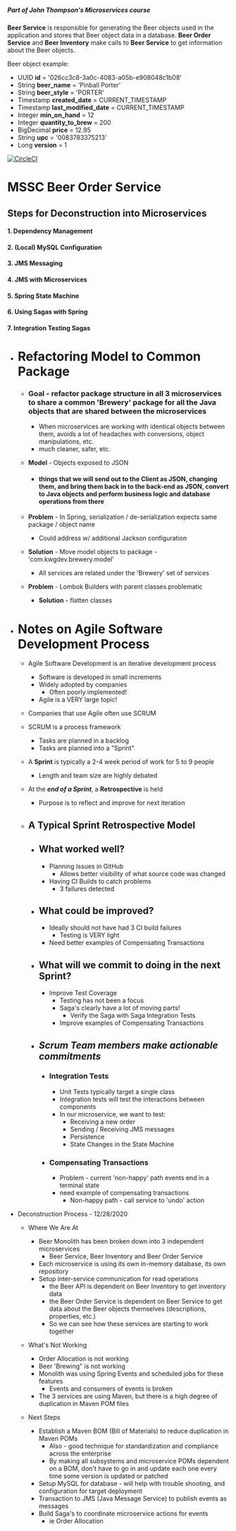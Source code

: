 ##### Part of John Thompson's Microservices course

**Beer Service** is responsible for generating the Beer objects used in the application and stores that Beer object data in a database. 
**Beer Order Service** and **Beer Inventory** make calls to **Beer Service** to get information about the Beer objects.

Beer object example:

- UUID **id** = '026cc3c8-3a0c-4083-a05b-e908048c1b08' 
- String **beer_name** = 'Pinball Porter' 
- String **beer_style** = 'PORTER' 
- Timestamp **created_date** = CURRENT_TIMESTAMP 
- Timestamp **last_modified_date** = CURRENT_TIMESTAMP 
- Integer **min_on_hand** = 12 
- Integer **quantity_to_brew** = 200 
- BigDecimal **price** = 12.95 
- String **upc** = '0083783375213' 
- Long **version** = 1


[![CircleCI](https://circleci.com/gh/kawgh1/mssc-beer-order-service.svg?style=svg)](https://circleci.com/gh/kawgh1/mssc-beer-order-service)

# MSSC Beer Order Service

## Steps for Deconstruction into  Microservices
#### 1. Dependency Management
#### 2. (Local) MySQL Configuration
#### 3. JMS Messaging
#### 4. JMS with Microservices
#### 5. Spring State Machine
#### 6. Using Sagas with Spring
#### 7. Integration Testing Sagas

- # Refactoring Model to Common Package
    - ### Goal - refactor package structure in all 3 microservices to share a common 'Brewery' package for all the Java objects that are shared between the microservices
        - When microservices are working with identical objects between them, avoids a lot of headaches with conversions, object manipulations, etc.
        - much cleaner, safer, etc.
          
    - **Model** - Objects exposed to JSON 
        - #### things that we will send out to the Client as JSON, changing them, and bring them back in to the back-end as JSON, convert to Java objects and perform business logic and database operations from there
    - **Problem** - In Spring, serialization / de-serialization expects same package / object name
        - Could address w/ additional Jackson configuration
    - **Solution** - Move model objects to package - 'com.kwgdev.brewery.model'
        - All services are related under the 'Brewery' set of services
    - **Problem** - Lombok Builders with parent classes problematic
        - **Solution** - flatten classes
        
        
- # Notes on Agile Software Development Process
    - Agile Software Development is an iterative development process
        - Software is developed in small increments
        - Widely adopted by companies
            - Often poorly implemented!
        - Agile is a VERY large topic!
    - Companies that use Agile often use SCRUM
    - SCRUM is a process framework
        - Tasks are planned in a backlog
        - Tasks are planned into a "Sprint"
    - A **Sprint** is typically a 2-4 week period of work for 5 to 9 people
        - Length and team size are highly debated
    - At the ***end of a Sprint***, a **Retrospective** is held
        - Purpose is to reflect and improve for next iteration
        
    - ## A Typical Sprint Retrospective Model
        - ## What worked well?
            - Planning Issues in GitHub
                - Allows better visibility of what source code was changed
            - Having CI Builds to catch problems
                - 3 failures detected
        - ## What could be improved?
            - Ideally should not have had 3 CI build failures
                - Testing is VERY light
            - Need better examples of Compensating Transactions
        - ## What will we commit to doing in the next Sprint?
            - Improve Test Coverage
                - Testing has not been a focus
                - Saga's clearly have a lot of moving parts!
                    - Verify the Saga with Saga Integration Tests
                - Improve examples of Compensating Transactions
                
        - ## *Scrum Team members make actionable commitments*
            - ### Integration Tests
                - Unit Tests typically target a single class
                - Integration tests will test the interactions between components
                - In our microservice, we want to test:
                    - Receiving a new order
                    - Sending / Receiving JMS messages
                    - Persistence
                    - State Changes in the State Machine
                    
            - ### Compensating Transactions
                - Problem - current 'non-happy' path events end in a terminal state
                - need example of compensating transactions
                    - Non-happy path - call service to 'undo' action

- Deconstruction Process - 12/28/2020

	- Where We Are At
		- Beer Monolith has been broken down into 3 independent microservices
			- Beer Service, Beer Inventory and Beer Order Service
		- Each microservice is using its own in-memory database, its own repository
		- Setup inter-service communication for read operations
			- the Beer API is dependent on Beer Inventory to get inventory data 
			- the Beer Order Service is dependent on Beer Service to get data about the Beer objects themselves (descriptions, properties, etc.)
			- So we can see how these services are starting to work together

	- What's Not Working
		- Order Allocation is not working
		- Beer 'Brewing" is not working
		- Monolith was using Spring Events and scheduled jobs for these features
			- Events and consumers of events is broken
		- The 3 services are using Maven, but there is a high degree of duplication in Maven POM files

    - Next Steps
		- Establish a Maven BOM (Bill of Materials) to reduce duplication in Maven POMs
			- Also - good technique for standardization and compliance across the enterprise
			- By making all subsystems and microservice POMs dependent on a BOM, don't have to go in and update each one every time some version is updated or patched
		- Setup MySQL for database - will help with trouble shooting, and configuration for target deployment
		- Transaction to JMS (Java Message Service) to publish events as messages
		- Build Saga's to coordinate microservice actions for events
			- ie Order Allocation